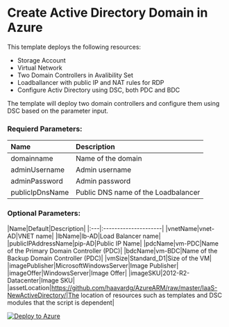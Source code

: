 # Create Active Directory Domain in Azure 

This template deploys the following resources:

+	Storage Account
+	Virtual Network
+	Two Domain Controllers in Avalibility Set
+	Loadballancer with public IP and NAT rules for RDP
+	Configure Activ Directory using DSC, both PDC and BDC

The template will deploy two domain controllers and configure them using DSC based on the parameter input.

### Requierd Parameters:
|Name|Description|
|:---|:---------------------|
|domainname|Name of the domain|
|adminUsername|Admin username|
|adminPassword|Admin password|
|publicIpDnsName|Public DNS name of the Loadbalancer|

### Optional Parameters:
|Name|Default|Description|
|:---|:---------------------|
|vnetName|vnet-AD|VNET name|
|lbName|lb-AD|Load Balancer name|
|publicIPAddressName|pip-AD|Public IP Name|
|pdcName|vm-PDC|Name of the Primary Domain Controller (PDC)|
|bdcName|vm-BDC|Name of the Backup Domain Controller (PDC)|
|vmSize|Standard_D1|Size of the VM|
|imagePublisher|MicrosoftWindowsServer|Image Publisher|
|imageOffer|WindowsServer|Image Offer|
|imageSKU|2012-R2-Datacenter|Image SKU|
|assetLocation|https://github.com/haavardg/AzureARM/raw/master/IaaS-NewActiveDirectory/|The location of resources such as templates and DSC modules that the script is dependent|

[![Deploy to Azure](http://azuredeploy.net/deploybutton.png)](https://azuredeploy.net/)